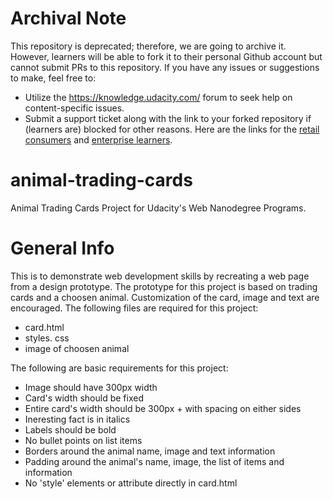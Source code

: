 # Archival Note
This repository is deprecated; therefore, we are going to archive it.
However, learners will be able to fork it to their personal Github account but cannot submit PRs to this repository. If you have any issues or suggestions to make, feel free to:
- Utilize the https://knowledge.udacity.com/ forum to seek help on content-specific issues.
- Submit a support ticket along with the link to your forked repository if (learners are) blocked for other reasons. Here are the links for the [retail consumers](https://udacity.zendesk.com/hc/en-us/requests/new) and [enterprise learners](https://udacityenterprise.zendesk.com/hc/en-us/requests/new?ticket_form_id=360000279131).

# animal-trading-cards
Animal Trading Cards Project for Udacity's Web Nanodegree Programs.

# General Info
This is to demonstrate web development skills by recreating a web page from a design prototype. The prototype for this project is based on trading cards and a choosen animal. Customization of the card, image and text are encouraged. The following files are required for this project:
* card.html
* styles. css
* image of choosen animal

The following are basic requirements for this project:
* Image should have 300px width
* Card's width should be fixed
* Entire card's width should be 300px + with spacing on either sides
* Ineresting fact is in italics
* Labels should be bold
* No bullet points on list items
* Borders around the animal name, image and text information
* Padding around the animal's name, image, the list of items and information
* No 'style' elements or attribute directly in card.html

